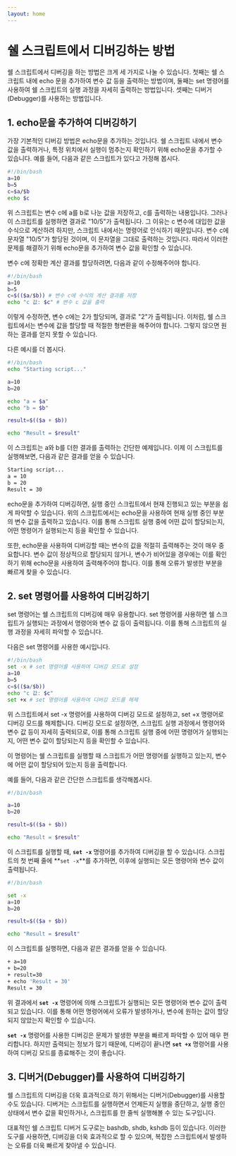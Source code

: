 ```yaml
---
layout: home
---
```


# 쉘 스크립트에서 디버깅하는 방법

쉘 스크립트에서 디버깅을 하는 방법은 크게 세 가지로 나눌 수 있습니다. 첫째는 쉘 스크립트 내에 echo 문을 추가하여 변수 값 등을 출력하는 방법이며, 둘째는 set 명령어를 사용하여 쉘 스크립트의 실행 과정을 자세히 출력하는 방법입니다. 셋째는 디버거(Debugger)를 사용하는 방법입니다.

## 1. echo문을 추가하여 디버깅하기

가장 기본적인 디버깅 방법은 echo문을 추가하는 것입니다. 쉘 스크립트 내에서 변수 값을 출력하거나, 특정 위치에서 실행이 멈추는지 확인하기 위해 echo문을 추가할 수 있습니다. 예를 들어, 다음과 같은 스크립트가 있다고 가정해 봅시다.

```bash
#!/bin/bash
a=10
b=5
c=$a/$b
echo $c
```

위 스크립트는 변수 c에 a를 b로 나눈 값을 저장하고, c를 출력하는 내용입니다. 그러나 이 스크립트를 실행하면 결과로 "10/5"가 출력됩니다. 그 이유는 c 변수에 대입한 값을 수식으로 계산하려 하지만, 스크립트 내에서는 명령어로 인식하기 때문입니다. 변수 c에 문자열 "10/5"가 할당된 것이며, 이 문자열을 그대로 출력하는 것입니다. 따라서 이러한 문제를 해결하기 위해 echo문을 추가하여 변수 값을 확인할 수 있습니다.

변수 c에 정확한 계산 결과를 할당하려면, 다음과 같이 수정해주어야 합니다.

```bash
#!/bin/bash
a=10
b=5
c=$(($a/$b)) # 변수 c에 수식의 계산 결과를 저장
echo "c 값: $c" # 변수 c 값을 출력
```

이렇게 수정하면, 변수 c에는 2가 할당되며, 결과로 "2"가 출력됩니다. 이처럼, 쉘 스크립트에서는 변수에 값을 할당할 때 적절한 형변환을 해주어야 합니다. 그렇지 않으면 원하는 결과를 얻지 못할 수 있습니다.

다른 예시를 더 봅시다.

```bash
#!/bin/bash
echo "Starting script..."

a=10
b=20

echo "a = $a"
echo "b = $b"

result=$(($a + $b))

echo "Result = $result"
```

이 스크립트는 a와 b를 더한 결과를 출력하는 간단한 예제입니다. 이제 이 스크립트를 실행해보면, 다음과 같은 결과를 얻을 수 있습니다.

```bash
Starting script...
a = 10
b = 20
Result = 30
```

echo문을 추가하여 디버깅하면, 실행 중인 스크립트에서 현재 진행되고 있는 부분을 쉽게 파악할 수 있습니다. 위의 스크립트에서는 echo문을 사용하여 현재 실행 중인 부분의 변수 값을 출력하고 있습니다. 이를 통해 스크립트 실행 중에 어떤 값이 할당되는지, 어떤 명령어가 실행되는지 등을 확인할 수 있습니다.

또한, echo문을 사용하여 디버깅할 때는 변수의 값을 적절히 출력해주는 것이 매우 중요합니다. 변수 값이 정상적으로 할당되지 않거나, 변수가 비어있을 경우에는 이를 확인하기 위해 echo문을 사용하여 출력해주어야 합니다. 이를 통해 오류가 발생한 부분을 빠르게 찾을 수 있습니다.

## 2. set 명령어를 사용하여 디버깅하기

set 명령어는 쉘 스크립트의 디버깅에 매우 유용합니다. set 명령어를 사용하면 쉘 스크립트가 실행되는 과정에서 명령어와 변수 값 등이 출력됩니다. 이를 통해 스크립트의 실행 과정을 자세히 파악할 수 있습니다.

다음은 set 명령어를 사용한 예시입니다.

```bash
#!/bin/bash
set -x # set 명령어를 사용하여 디버깅 모드로 설정
a=10
b=5
c=$(($a/$b))
echo "c 값: $c"
set +x # set 명령어를 사용하여 디버깅 모드를 해제
```

위 스크립트에서 set -x 명령어를 사용하여 디버깅 모드로 설정하고, set +x 명령어로 디버깅 모드를 해제합니다. 디버깅 모드로 설정하면, 스크립트 실행 과정에서 명령어와 변수 값 등이 자세히 출력되므로, 이를 통해 스크립트 실행 중에 어떤 명령어가 실행되는지, 어떤 변수 값이 할당되는지 등을 확인할 수 있습니다.

이 명령어는 쉘 스크립트를 실행할 때 스크립트가 어떤 명령어를 실행하고 있는지, 변수에 어떤 값이 할당되어 있는지 등을 출력합니다.

예를 들어, 다음과 같은 간단한 스크립트를 생각해봅시다.

```bash
#!/bin/bash

a=10
b=20

result=$(($a + $b))

echo "Result = $result"
```

이 스크립트를 실행할 때, **`set -x`** 명령어를 추가하여 디버깅을 할 수 있습니다. 스크립트의 첫 번째 줄에 **`set -x`**를 추가하면, 이후에 실행되는 모든 명령어와 변수 값이 출력됩니다.

```bash
#!/bin/bash

set -x
a=10
b=20

result=$(($a + $b))

echo "Result = $result"
```

이 스크립트를 실행하면, 다음과 같은 결과를 얻을 수 있습니다.

```bash
+ a=10
+ b=20
+ result=30
+ echo 'Result = 30'
Result = 30
```

위 결과에서 **`set -x`** 명령어에 의해 스크립트가 실행되는 모든 명령어와 변수 값이 출력되고 있습니다. 이를 통해 어떤 명령어에서 오류가 발생하거나, 변수에 원하는 값이 할당되지 않았는지 확인할 수 있습니다.

**`set -x`** 명령어를 사용한 디버깅은 문제가 발생한 부분을 빠르게 파악할 수 있어 매우 편리합니다. 하지만 출력되는 정보가 많기 때문에, 디버깅이 끝나면 **`set +x`** 명령어를 사용하여 디버깅 모드를 종료해주는 것이 좋습니다.


## 3. 디버거(Debugger)를 사용하여 디버깅하기

쉘 스크립트의 디버깅을 더욱 효과적으로 하기 위해서는 디버거(Debugger)를 사용할 수도 있습니다. 디버거는 스크립트를 실행하면서 언제든지 실행을 중단하고, 실행 중인 상태에서 변수 값을 확인하거나, 스크립트를 한 줄씩 실행해볼 수 있는 도구입니다.

대표적인 쉘 스크립트 디버거 도구로는 bashdb, shdb, kshdb 등이 있습니다. 이러한 도구를 사용하면, 디버깅을 더욱 효과적으로 할 수 있으며, 복잡한 스크립트에서 발생하는 오류를 더욱 빠르게 찾아낼 수 있습니다.